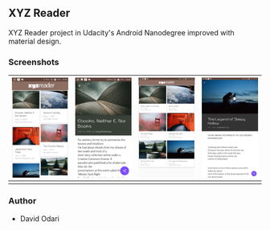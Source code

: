 ## XYZ Reader 

XYZ Reader project in Udacity's Android Nanodegree improved with material design.

### Screenshots

| [![phone](https://github.com/Davidodari/MakeYourAppMaterial/blob/master/screenshots/1.png)]()| [![phone](https://github.com/Davidodari/MakeYourAppMaterial/blob/master/screenshots/2.png)]()| [![tablet](https://github.com/Davidodari/MakeYourAppMaterial/blob/master/screenshots/3.png)]()| [![tablet](https://github.com/Davidodari/MakeYourAppMaterial/blob/master/screenshots/4.png)]()|
|:---:|:---:|:---:|:---:|
| | | | |

### Author
- David Odari
